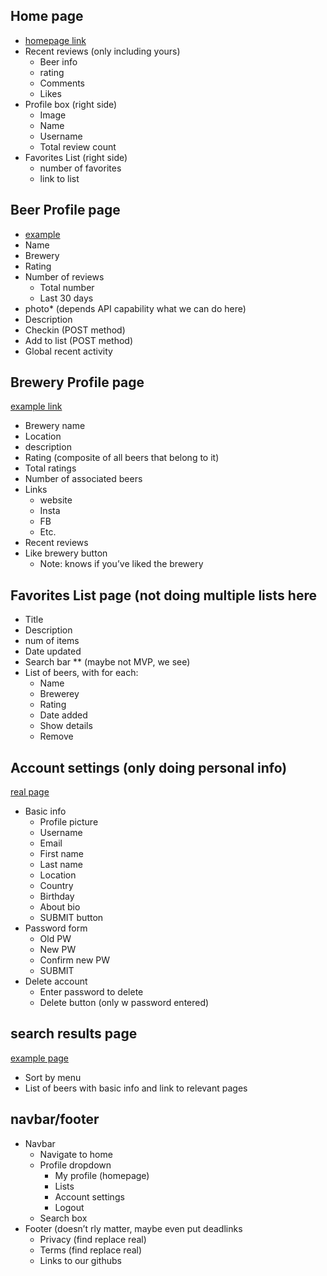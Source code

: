 ## Home page 
* [homepage link](https://untappd.com/home)
* Recent reviews (only including yours)
  * Beer info
  * rating
  * Comments 
  * Likes 
* Profile box (right side)
  * Image 
  * Name 
  * Username 
  * Total review count 
* Favorites List (right side)
  * number of favorites 
  * link to list

## Beer Profile page
* [example](https://untappd.com/b/brooklyn-brewery-brooklyn-lager/3558)
* Name
* Brewery 
* Rating 
* Number of reviews 
  * Total number
  * Last 30 days
* photo* (depends API capability what we can do here)
* Description
* Checkin (POST method)
* Add to list (POST method)
* Global recent activity 
 
## Brewery Profile page 
[example link](https://untappd.com/BrouwerijHuyghe)
* Brewery name 
* Location 
* description
* Rating (composite of all beers that belong to it)
* Total ratings 
* Number of associated beers 
* Links 
  * website
  * Insta
  * FB
  * Etc. 
* Recent reviews 
* Like brewery button
  * Note: knows if you’ve liked the brewery 
 
## Favorites List page (not doing multiple lists here
* Title 
* Description
* num of items 
* Date updated 
* Search bar ** (maybe not MVP, we see)
* List of beers, with for each:  
  * Name
  * Brewerey
  * Rating 
  * Date added 
  * Show details 
  * Remove 
 
## Account settings (only doing personal info) 
[real page](https://untappd.com/account/settings)
* Basic info 
  * Profile picture 
  * Username
  * Email 
  * First name 
  * Last name 
  * Location 
  * Country 
  * Birthday
  * About bio 
  * SUBMIT button 
* Password form 
  * Old PW 
  * New PW 
  * Confirm new PW 
  * SUBMIT 
* Delete account 
  * Enter password to delete 
  * Delete button (only w password entered)
 
## search results page
[example page](https://untappd.com/search?q=ipa&type=beer)
* Sort by menu
* List of beers with basic info and link to relevant pages
 
## navbar/footer 
* Navbar 
  * Navigate to home 
  * Profile dropdown 
    * My profile (homepage)
    * Lists 
    * Account settings 
    * Logout 
  * Search box 
* Footer (doesn’t rly matter, maybe even put deadlinks 
  * Privacy (find replace real)
  * Terms (find replace real)
  * Links to our githubs
